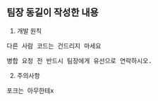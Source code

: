 ## 팀장 동길이 작성한 내용

1. 개발 원칙
<pre>다른 사람 코드는 건드리지 마세요</pre>
<pre>병합 요청 전 반드시 팀장에게 유선으로 연락하시오.</pre>

2. 주의사항
<pre>포크는 아무한테x</pre>


